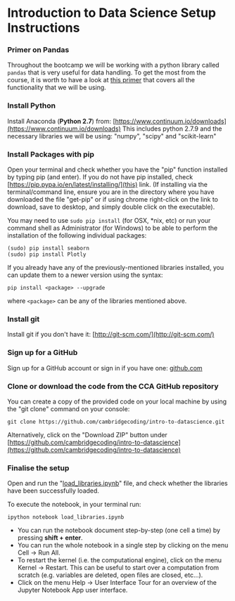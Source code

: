 # Introduction to Data Science Setup Instructions


### Primer on Pandas

Throughout the bootcamp we will be working with a python library called `pandas` that is very useful for data handling. To get the most from the course, it is worth to have a look at [this primer](https://github.com/cambridgecoding/intro-to-datascience/blob/master/pandas_primer.ipynb) that covers all the functionality that we will be using.

### Install Python

Install Anaconda (**Python 2.7**) from:  [https://www.continuum.io/downloads](https://www.continuum.io/downloads)
This includes python 2.7.9 and the necessary libraries we will be using: "numpy", "scipy" and "scikit-learn"

### Install Packages with pip

Open your terminal and check whether you have the "pip" function installed by typing pip (and enter).
If you do not have pip installed, check  [https://pip.pypa.io/en/latest/installing/](this) link. (If installing via the terminal/command line, ensure you are in the directory where you have downloaded the file "get-pip" or if using chrome right-click on the link to download, save to desktop, and simply double click on the executable).

You may need to use `sudo pip install` (for OSX, *nix, etc) or run your command shell as Administrator (for Windows) to be able to perform the installation of the following individual packages:

    (sudo) pip install seaborn
    (sudo) pip install Plotly

If you already have any of the previously-mentioned libraries installed, you can update them to a newer version using the syntax:

    pip install <package> --upgrade

where `<package>` can be any of the libraries mentioned above.


### Install git

Install git if you don't have it: [http://git-scm.com/](http://git-scm.com/)


###  Sign up for a GitHub

Sign up for a GitHub account or sign in if you have one: [github.com](https://github.com)


### Clone or download the code from the CCA GitHub repository

You can create a copy of the provided code on your local machine by using the "git clone" command on your console:

    git clone https://github.com/cambridgecoding/intro-to-datascience.git

Alternatively, click on the "Download ZIP" button under [https://github.com/cambridgecoding/intro-to-datascience](https://github.com/cambridgecoding/intro-to-datascience)


### Finalise the setup

Open and run the "[load_libraries.ipynb](https://github.com/cambridgecoding/intro-to-datascience.git/load_libraries.ipynb)" file, and check whether the libraries have been successfully loaded.

To execute the notebook, in your terminal run:

    ipython notebook load_libraries.ipynb

* You can run the notebook document step-by-step (one cell a time) by pressing **shift + enter**.
* You can run the whole notebook in a single step by clicking on the menu Cell -> Run All.
* To restart the kernel (i.e. the computational engine), click on the menu Kernel -> Restart. This can be useful to start over a computation from scratch (e.g. variables are deleted, open files are closed, etc...).
* Click on the menu Help -> User Interface Tour for an overview of the Jupyter Notebook App user interface.

